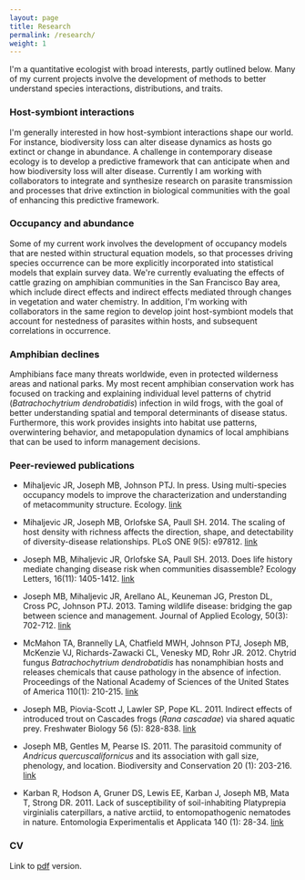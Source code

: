 ```yaml
---
layout: page
title: Research
permalink: /research/
weight: 1
---
```


I'm a quantitative ecologist with broad interests, partly outlined below.
Many of my current projects involve the development of methods to better understand species interactions, distributions, and traits.

### Host-symbiont interactions

I'm generally interested in how host-symbiont interactions shape our world.
For instance, biodiversity loss can alter disease dynamics as hosts go extinct or change in abundance.
A challenge in contemporary disease ecology is to develop a predictive framework that can anticipate when and how biodiversity loss will alter disease.
Currently I am working with collaborators to integrate and synthesize research on parasite transmission and processes that drive extinction in biological communities with the goal of enhancing this predictive framework.

### Occupancy and abundance

Some of my current work involves the development of occupancy models that are nested within structural equation models, so that processes driving species occurrence can be more explicitly incorporated into statistical models that explain survey data.
We're currently evaluating the effects of cattle grazing on amphibian communities in the San Francisco Bay area, which include direct effects and indirect effects mediated through changes in vegetation and water chemistry.
In addition, I'm working with collaborators in the same region to develop joint host-symbiont models that account for nestedness of parasites within hosts, and subsequent correlations in occurrence.

### Amphibian declines

Amphibians face many threats worldwide, even in protected wilderness areas and national parks. My most recent amphibian conservation work has focused on tracking and explaining individual level patterns of chytrid (*Batrachochytrium dendrobatidis*) infection in wild frogs, with the goal of better understanding spatial and temporal determinants of disease status. Furthermore, this work provides insights into habitat use patterns, overwintering behavior, and metapopulation dynamics of local amphibians that can be used to inform management decisions.

### Peer-reviewed publications

- Mihaljevic JR, Joseph MB, Johnson PTJ. In press. Using multi-species occupancy models to improve the characterization and understanding of metacommunity structure. Ecology. [link](http://www.esajournals.org/doi/abs/10.1890/14-1580.1)

- Mihaljevic JR, Joseph MB, Orlofske SA, Paull SH. 2014. The scaling of host density with richness affects the direction, shape, and detectability of diversity-disease relationships. PLoS ONE 9(5): e97812. [link](http://journals.plos.org/plosone/article?id=10.1371/journal.pone.0097812)

- Joseph MB, Mihaljevic JR, Orlofske SA, Paull SH. 2013. Does life history mediate changing disease risk when communities disassemble? Ecology Letters, 16(11): 1405-1412. [link](http://onlinelibrary.wiley.com/doi/10.1111/ele.12180/abstract)

- Joseph MB, Mihaljevic JR, Arellano AL, Keuneman JG, Preston DL, Cross PC, Johnson PTJ. 2013. Taming wildlife disease: bridging the gap between science and management. Journal of Applied Ecology, 50(3): 702-712. [link](http://onlinelibrary.wiley.com/doi/10.1111/1365-2664.12084/abstract)

- McMahon TA, Brannelly LA, Chatfield MWH, Johnson PTJ, Joseph MB, McKenzie VJ, Richards-Zawacki CL, Venesky MD, Rohr JR. 2012. Chytrid fungus *Batrachochytrium dendrobatidis* has nonamphibian hosts and releases chemicals that cause pathology in the absence of infection. Proceedings of the National Academy of Sciences of the United States of America 110(1): 210-215. [link](http://www.pnas.org/content/110/1/210.abstract)

- Joseph MB, Piovia-Scott J, Lawler SP, Pope KL. 2011. Indirect effects of introduced trout on Cascades frogs (*Rana cascadae*) via shared aquatic prey. Freshwater Biology 56 (5): 828-838. [link](http://onlinelibrary.wiley.com/doi/10.1111/j.1365-2427.2010.02529.x/abstract)

- Joseph MB, Gentles M, Pearse IS. 2011. The parasitoid community of *Andricus quercuscalifornicus* and its association with gall size, phenology, and location. Biodiversity and Conservation 20 (1): 203-216. [link](http://link.springer.com/article/10.1007%2Fs10531-010-9956-0)

- Karban R, Hodson A, Gruner DS, Lewis EE, Karban J, Joseph MB, Mata T, Strong DR. 2011. Lack of susceptibility of soil-inhabiting Platyprepia virginialis caterpillars, a native arctiid, to entomopathogenic nematodes in nature. Entomologia Experimentalis et Applicata 140 (1): 28-34. [link](http://onlinelibrary.wiley.com/doi/10.1111/j.1570-7458.2011.01133.x/abstract)

### CV

Link to [pdf](https://github.com/mbjoseph/cv/raw/master/cv.pdf) version.
